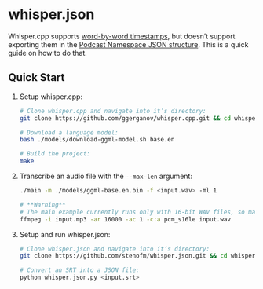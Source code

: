 # whisper.json

Whisper.cpp supports [word-by-word timestamps](https://github.com/ggerganov/whisper.cpp#word-level-timestamp), but doesn’t support exporting them in the [Podcast Namespace JSON structure](https://github.com/Podcastindex-org/podcast-namespace/blob/main/transcripts/transcripts.md#json). This is a quick guide on how to do that.

## Quick Start
1. Setup whisper.cpp:
   ```sh
   # Clone whisper.cpp and navigate into it’s directory:
   git clone https://github.com/ggerganov/whisper.cpp.git && cd whisper.cpp/

   # Download a language model:
   bash ./models/download-ggml-model.sh base.en

   # Build the project:
   make
   ```
1. Transcribe an audio file with the `--max-len` argument:
   ```sh
   ./main -m ./models/ggml-base.en.bin -f <input.wav> -ml 1
   
   # **Warning**
   # The main example currently runs only with 16-bit WAV files, so make sure to convert your input before running the tool. For example, you can use ffmpeg like this:
   ffmpeg -i input.mp3 -ar 16000 -ac 1 -c:a pcm_s16le input.wav
   ```
1. Setup and run whisper.json:
   ```sh
   # Clone whisper.json and navigate into it’s directory:
   git clone https://github.com/stenofm/whisper.json.git && cd whisper.json/
   
   # Convert an SRT into a JSON file:
   python whisper.json.py <input.srt>
   ```
